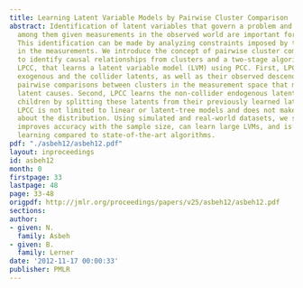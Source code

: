 ```yaml
---
title: Learning Latent Variable Models by Pairwise Cluster Comparison
abstract: Identification of latent variables that govern a problem and the relationships
  among them given measurements in the observed world are important for causal discovery.
  This identification can be made by analyzing constraints imposed by the latents
  in the measurements. We introduce the concept of pairwise cluster comparison PCC
  to identify causal relationships from clusters and a two-stage algorithm, called
  LPCC, that learns a latent variable model (LVM) using PCC. First, LPCC learns the
  exogenous and the collider latents, as well as their observed descendants, by utilizing
  pairwise comparisons between clusters in the measurement space that may explain
  latent causes. Second, LPCC learns the non-collider endogenous latents and their
  children by splitting these latents from their previously learned latent ancestors.
  LPCC is not limited to linear or latent-tree models and does not make assumptions
  about the distribution. Using simulated and real-world datasets, we show that LPCC
  improves accuracy with the sample size, can learn large LVMs, and is accurate in
  learning compared to state-of-the-art algorithms.
pdf: "./asbeh12/asbeh12.pdf"
layout: inproceedings
id: asbeh12
month: 0
firstpage: 33
lastpage: 48
page: 33-48
origpdf: http://jmlr.org/proceedings/papers/v25/asbeh12/asbeh12.pdf
sections: 
author:
- given: N.
  family: Asbeh
- given: B.
  family: Lerner
date: '2012-11-17 00:00:33'
publisher: PMLR
---
```

